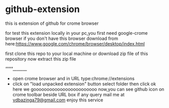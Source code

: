 # github-extension
this is extension of github for crome browser

for test this extension locally in your pc,you first need google-crome browser
if you don't have this browser download from here:https://www.google.com/chrome/browser/desktop/index.html

first clone this repo to your local machine or download zip file of this repository
now extract this zip file

_____________________________'''''____________________________________
* open crome browser and in URL type:chrome://extensions
* click on "load unpacked extension" button
select folder then click ok
here we goooooooooooooooooooooooo
now,you can see github icon on crome toolbar beside URL box
if any query mail me at vdbazinga79@gmail.com enjoy this service





